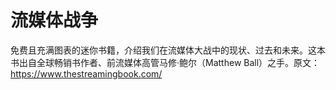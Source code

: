 
# 流媒体战争

免费且充满图表的迷你书籍，介绍我们在流媒体大战中的现状、过去和未来。这本书出自全球畅销书作者、前流媒体高管马修·鲍尔（Matthew Ball）之手。原文：https://www.thestreamingbook.com/
